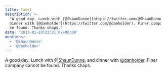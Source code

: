 ```yaml
---
title: Tweet
description: >-
  "A good day. Lunch with [@ShaunDunne](https://twitter.com/@ShaunDunne), and
  dinner with [@danholder](https://twitter.com/@danholder). Finer company cannot
  be found. Thanks chaps."
date: '2013-01-10T22:01:07+00:00'
mentions:
  - '@ShaunDunne'
  - '@danholder'
---
```

A good day. Lunch with [@ShaunDunne](https://twitter.com/@ShaunDunne), and dinner with [@danholder](https://twitter.com/@danholder). Finer company cannot be found. Thanks chaps.
